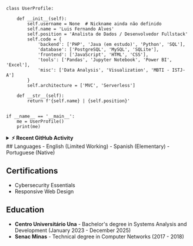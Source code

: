 ```
class UserProfile:

    def __init__(self):
        self.username = None  # Nickname ainda não definido
        self.name = 'Luis Fernando Alves'
        self.position = 'Analista de Dados / Desenvolvedor Fullstack'
        self.code = {
            'backend': ['PHP', 'Java (em estudo)', 'Python', 'SQL'],
            'database': ['PostgreSQL', 'MySQL', 'SQLite'],
            'frontend': ['JavaScript', 'HTML', 'CSS'],
            'tools': ['Pandas', 'Jupyter Notebook', 'Power BI', 'Excel'],
            'misc': ['Data Analysis', 'Visualization', 'MBTI - ISTJ-A']
        }
        self.architecture = ['MVC', 'Serverless']

    def __str__(self):
        return f'{self.name} | {self.position}'


if __name__ == '__main__':
    me = UserProfile()
    print(me)

```
<details>
  <summary><b>⚡ Recent GitHub Activity</b></summary>
  <br/>
   <a href="https://https://github.com/LuisAlvesSilva"><img alt="Gift' Activity Graph" src="https://activity-graph.herokuapp.com/graph?username=LuisAlvesSilva&custom_title=Gift's%20Contribution%20Graph&theme=react-dark" /></a>
  <br/>
</details>
## Languages
- English (Limited Working)
- Spanish (Elementary)
- Portuguese (Native)

## Certifications
- Cybersecurity Essentials
- Responsive Web Design

## Education
- **Centro Universitário Una** - Bachelor's degree in Systems Analysis and Development (January 2023 - December 2025)
- **Senac Minas** - Technical degree in Computer Networks (2017 - 2018)
